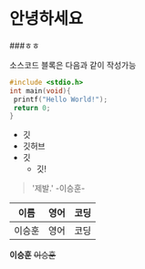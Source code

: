 # 안녕하세요
###ㅎㅎ

 소스코드 블록은 다음과 같이 작성가능
 
 ```c
 #include <stdio.h>
 int main(void){
  printf("Hello World!");
  return 0;
 }
 ```
 
 * 깃
  * 깃허브
  * 깃
    * 깃!
    
> '제발.' -이승훈-

이름|영어|코딩
---|---|---|
이승훈|영어|코딩|

**이승훈** ~~이승훈~~
